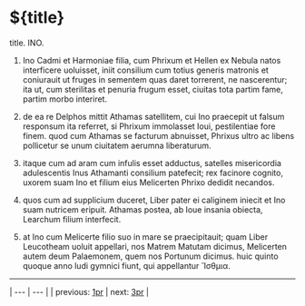 # ${title}

title. INO.



1. Ino Cadmi et Harmoniae filia, cum Phrixum et Hellen ex Nebula natos interficere uoluisset, iniit consilium cum totius generis matronis et coniurauit ut fruges in sementem quas daret torrerent, ne nascerentur; ita ut, cum sterilitas et penuria frugum esset, ciuitas tota partim fame, partim morbo interiret.



2. de ea re Delphos mittit Athamas satellitem, cui Ino praecepit ut falsum responsum ita referret, si Phrixum immolasset Ioui, pestilentiae fore finem. quod cum Athamas se facturum abnuisset, Phrixus ultro ac libens pollicetur se unum ciuitatem aerumna liberaturum.



3. itaque cum ad aram cum infulis esset adductus, satelles misericordia adulescentis Inus Athamanti consilium patefecit; rex facinore cognito, uxorem suam Ino et filium eius Melicerten Phrixo dedidit necandos.



4. quos cum ad supplicium duceret, Liber pater ei caliginem iniecit et Ino suam nutricem eripuit. Athamas postea, ab Ioue insania obiecta, Learchum filium interfecit.



5. at Ino cum Melicerte filio suo in mare se praecipitauit; quam Liber Leucotheam uoluit appellari, nos Matrem Matutam dicimus, Melicerten autem deum Palaemonem, quem nos Portunum dicimus. huic quinto quoque anno ludi gymnici fiunt, qui appellantur Ἴσθμια.



---

| --- | --- |
| previous: [1pr](../1pr/) | next: [3pr](../3pr/) |